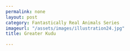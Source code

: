 ```yaml
---
permalink: none
layout: post
category: Fantastically Real Animals Series
imageurl: "/assets/images/illustration24.jpg"
title: Greater Kudu

---
```



